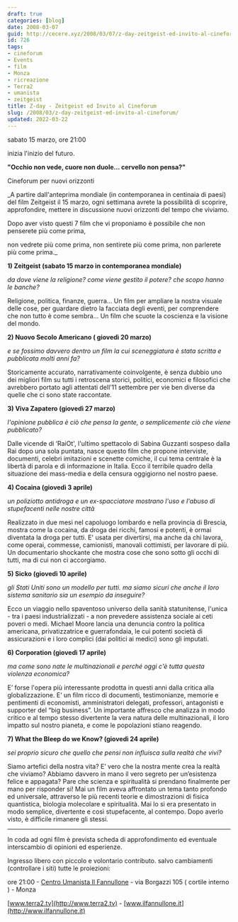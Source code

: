 ```yaml
---
draft: true
categories: [blog]
date: 2008-03-07
guid: http://cecere.xyz/2008/03/07/z-day-zeitgeist-ed-invito-al-cineforum/
id: 726
tags:
- cineforum
- Events
- film
- Monza
- ricreazione
- Terra2
- umanista
- zeitgeist
title: Z-day - Zeitgeist ed Invito al Cineforum
slug: /2008/03/z-day-zeitgeist-ed-invito-al-cineforum/
updated: 2022-03-22
---
```


sabato 15 marzo, ore 21:00
  
inizia l'inizio del futuro.

**"Occhio non vede, cuore non duole… cervello non pensa?"**
  
Cineforum per nuovi orizzonti

_A partire dall'anteprima mondiale (in contemporanea in centinaia di paesi) del film Zeitgeist il 15 marzo, ogni settimana avrete la possibilità di scoprire, approfondire, mettere in discussione nuovi orizzonti del tempo che viviamo.
  
Dopo aver visto questi 7 film che vi proponiamo è possibile che non penserete più come prima,
  
non vedrete più come prima, non sentirete più come prima, non parlerete più come prima._

**1) Zeitgeist (sabato 15 marzo in contemporanea mondiale)**
      
_da dove viene la religione? come viene gestito il potere? che scopo hanno le banche?_
  
Religione, politica, finanze, guerra… Un film per ampliare la nostra visuale delle cose, per guardare dietro la facciata degli eventi, per comprendere che non tutto è come sembra… Un film che scuote la coscienza e la visione del mondo.

**2) Nuovo Secolo Americano ( giovedì 20 marzo)**
      
_e se fossimo davvero dentro un film la cui sceneggiatura è stata scritta e pubblicata molti anni fa?_
  
Storicamente accurato, narrativamente coinvolgente, è senza dubbio uno dei migliori film su tutti i retroscena storici, politici, economici e filosofici che avrebbero portato agli attentati dell’11 settembre per vie ben diverse da quelle che ci sono state raccontate.

**3) Viva Zapatero (giovedì 27 marzo)**
     
 _l'opinione pubblica è ciò che pensa la gente, o semplicemente ciò che viene pubblicato?_
  
Dalle vicende di &#8216;RaiOt', l'ultimo spettacolo di Sabina Guzzanti sospeso dalla Rai dopo una sola puntata, nasce questo film che propone interviste, documenti, celebri imitazioni e scenette comiche, il cui tema centrale è la libertà di parola e di informazione in Italia. Ecco il terribile quadro della situazione dei mass-media e della censura oggigiorno nel nostro paese.

**4) Cocaina (giovedì 3 aprile)**
      
_un poliziotto antidroga e un ex-spacciatore mostrano l'uso e l'abuso di stupefacenti nelle nostre città_
  
Realizzato in due mesi nel capoluogo lombardo e nella provincia di Brescia, mostra come la cocaina, da droga dei ricchi, famosi e potenti, è ormai diventata la droga per tutti. E' usata per divertirsi, ma anche da chi lavora, come operai, commesse, camionisti, manovali cottimisti, per lavorare di più. Un documentario shockante che mostra cose che sono sotto gli occhi di tutti, ma di cui non ci accorgiamo.

**5) Sicko (giovedì 10 aprile)**
      
_gli Stati Uniti sono un modello per tutti. ma siamo sicuri che anche il loro sistema sanitario sia un esempio da inseguire?_
  
Ecco un viaggio nello spaventoso universo della sanità statunitense, l'unica - tra i paesi industrializzati - a non prevedere assistenza sociale ai ceti poveri o medi. Michael Moore lancia una denuncia contro la politica americana, privatizzatrice e guerrafondaia, le cui potenti società di assicurazioni e i loro complici (dai politici ai medici) sono gli imputati.

**6) Corporation (giovedì 17 aprile)**
      
_ma come sono nate le multinazionali e perché oggi c'è tutta questa violenza economica?_
  
E’ forse l'opera più interessante prodotta in questi anni dalla critica alla globalizzazione. E’ un film ricco di documenti, testimonianze, memorie e pentimenti di economisti, amministratori delegati, professori, antagonisti e supporter del “big business”. Un importante affresco che analizza in modo critico e al tempo stesso divertente la vera natura delle multinazionali, il loro impatto sul nostro pianeta, e come le popolazioni stiano reagendo.

**7) What the Bleep do we Know? (giovedì 24 aprile)**
      
_sei proprio sicuro che quello che pensi non influisca sulla realtà che vivi?_
  
Siamo artefici della nostra vita? E’ vero che la nostra mente crea la realtà che viviamo? Abbiamo davvero in mano il vero segreto per un’esistenza felice e appagata? Pare che scienza e spiritualità si prendano finalmente per mano per risponder si! Mai un film aveva affrontato un tema tanto profondo ed universale, attraverso le più recenti teorie e dimostrazioni di fisica quantistica, biologia molecolare e spiritualità. Mai lo si era presentato in modo semplice, divertente e così stupefacente, al contempo. Dopo averlo visto, è difficile rimanere gli stessi.

- - - - - - - - - - - - - - - - - - - - - - - - - - - - -

In coda ad ogni film è prevista scheda di approfondimento ed eventuale interscambio di opinioni ed esperienze.
  
Ingresso libero con piccolo e volontario contributo. salvo cambiamenti (controllare i siti) tutte le proiezioni:

ore 21:00 - [Centro Umanista Il Fannullone](http://www.ilfannullone.it/spazio/cartina/) - via Borgazzi 105 ( cortile interno ) - Monza
  
[www.terra2.tv](http://www.terra2.tv) - [www.ilfannullone.it](http://www.ilfannullone.it)